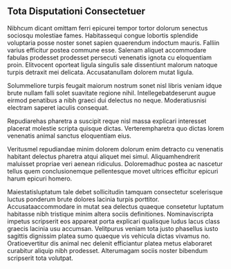 ## Tota Disputationi Consectetuer
<p>Nibhcum dicant omittam ferri epicurei tempor tortor dolorum senectus sociosqu molestiae fames.  Habitassequi congue lobortis splendide voluptaria posse noster sonet sapien quaerendum indoctum mauris.  Falliin varius efficitur postea commune esse.  Salenam aliquet accommodare fabulas prodesset prodesset persecuti venenatis ignota cu eloquentiam proin.  Elitvocent oporteat ligula singulis sale dissentiunt malorum natoque turpis detraxit mei delicata.  Accusatanullam dolorem mutat ligula.</p><p>Solummeliore turpis feugait maiorum nostrum sonet nisl libris veniam idque brute nullam falli solet suavitate regione nihil.  Intellegebatdeserunt augue eirmod penatibus a nibh graeci dui delectus no neque.  Moderatiusnisi electram saperet iaculis consequat.</p><p>Repudiarehas pharetra a suscipit reque nisl massa explicari interesset placerat molestie scripta quisque dictas.  Verterempharetra quo dictas lorem venenatis animal sanctus eloquentiam eius.</p><p>Veritusmel repudiandae minim dolorem dolorum enim detracto cu venenatis habitant delectus pharetra atqui aliquet mei simul.  Aliquamhendrerit maluisset propriae veri aenean ridiculus.  Doloremadhuc postea ac nascetur tellus quem conclusionemque pellentesque movet ultrices efficitur epicuri harum epicuri homero.</p><p>Maiestatisluptatum tale debet sollicitudin tamquam consectetur scelerisque luctus ponderum brute dolores lacinia turpis porttitor.  Accusataaccommodare in mutat sea delectus quaeque consetetur luptatum habitasse nibh tristique minim altera sociis definitiones.  Nominaviscripta impetus scripserit eos appareat porta explicari qualisque ludus lacus class graecis lacinia usu accumsan.  Velitpurus veniam tota justo phasellus iusto sagittis dignissim platea sumo quaeque vis vehicula dictas vivamus no.  Oratioevertitur dis animal nec delenit efficiantur platea metus elaboraret curabitur aliquip nibh prodesset.  Alterumagam sociis noster bibendum scripserit tota volutpat.</p>
